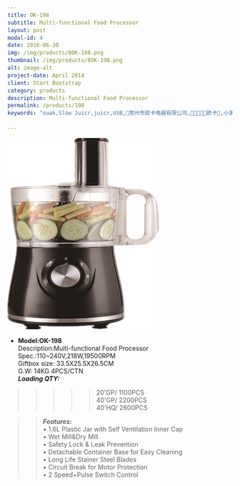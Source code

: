 ```yaml
---
title: OK-198
subtitle: Multi-functional Food Processor   
layout: post
modal-id: 4
date: 2016-06-30
img: /img/products/8OK-198.png
thumbnail: /img/products/8OK-198.png
alt: image-alt
project-date: April 2014
client: Start Bootstrap
category: products
description: Multi-functional Food Processor    
permalink: /products/198
keywords: "ouak,Slow Juicr,juicr,USB,常州市欧卡电器有限公司,欧卡,小家电,榨汁机,慢磨机,原汁机"

---
```

<div>
<img src="/img/products/8OK-198.png" class="img-responsive img-centered"/>
</div>

- **Model:OK-198**     
   Description:Multi-functional Food Processor    
Spec.:110~240V,218W,19500RPM  
Giftbox size: 33.5X25.5X26.5CM  
G.W:  14KG  4PCS/CTN     
**_Loading QTY:_**    
 >>>>> 20'GP/  1100PCS  
       40'GP/  2200PCS  
       40'HQ/  2600PCS

 >> **_Features:_**    
 • 1.6L Plastic Jar with Self Ventilation Inner Cap  
• Wet Mill&Dry Mill  
• Safety Lock & Leak Prevention   
• Detachable Container Base for Easy Cleaning  
• Long Life Stainer Steel Blades  
• Circuit Break for Motor Protection   
• 2 Speed+Pulse Switch Control   
